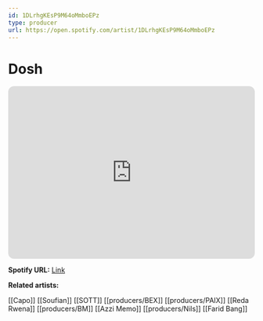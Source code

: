```yaml
---
id: 1DLrhgKEsP9M64oMmboEPz
type: producer
url: https://open.spotify.com/artist/1DLrhgKEsP9M64oMmboEPz
---
```

# Dosh

<iframe style="border-radius:12px" src="https://open.spotify.com/embed/artist/1DLrhgKEsP9M64oMmboEPz" width="100%" height="352" frameBorder="0" allowfullscreen="" allow="autoplay; clipboard-write; encrypted-media; fullscreen; picture-in-picture" loading="lazy"></iframe>

**Spotify URL:** [Link](https://open.spotify.com/artist/1DLrhgKEsP9M64oMmboEPz)

**Related artists:**

[[Capo]]
[[Soufian]]
[[SOTT]]
[[producers/BEX]]
[[producers/PAIX]]
[[Reda Rwena]]
[[producers/BM]]
[[Azzi Memo]]
[[producers/Nils]]
[[Farid Bang]]
